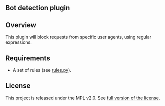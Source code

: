 ## Bot detection plugin

## Overview

This plugin will block requests from specific user agents, using regular expressions.

## Requirements

- A set of rules (see [rules.py](rules.py)).

## License

This project is released under the MPL v2.0. See [full version of the license](LICENSE.md).
